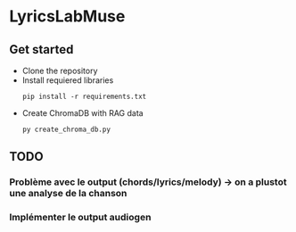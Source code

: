 # LyricsLabMuse
## Get started
- Clone the repository
- Install requiered libraries
    ```
    pip install -r requirements.txt
    ```
- Create ChromaDB with RAG data
    ```
    py create_chroma_db.py
    ```

## TODO

### Problème avec le output (chords/lyrics/melody) -> on a plustot une analyse de la chanson
### Implémenter le output audiogen
### 
